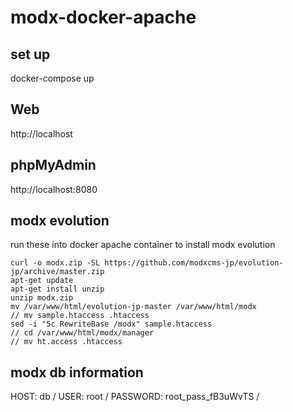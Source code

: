 # modx-docker-apache

## set up
docker-compose up

## Web
http://localhost

## phpMyAdmin
http://localhost:8080


## modx evolution
run these into docker apache container to install modx evolution

```
curl -o modx.zip -SL https://github.com/modxcms-jp/evolution-jp/archive/master.zip
apt-get update
apt-get install unzip
unzip modx.zip
mv /var/www/html/evolution-jp-master /var/www/html/modx
// mv sample.htaccess .htaccess
sed -i "5c RewriteBase /modx" sample.htaccess
// cd /var/www/html/modx/manager
// mv ht.access .htaccess
```

## modx db information

HOST: db  /
USER: root  /
PASSWORD: root_pass_fB3uWvTS  /
